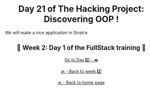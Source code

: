 <h1 align="center">Day 21 of The Hacking Project: Discovering OOP !</h1>

We will make a nice application in Sinatra

<h2 align="center">🎉 Week 2: Day 1 of the FullStack training 🎉</h2>

<div align="center">
  
  [Go to Day 2️⃣ - ➡️](https://github.com/BenjaminCharmes/THP_FullStack/tree/main/Week_2/Day_2)

</div>

<div align="center">

  [🔙 - Back to week 2️⃣](https://github.com/BenjaminCharmes/THP_FullStack/tree/main/Week_2)

  [🔙 - Back to home page](https://github.com/BenjaminCharmes/THP_FullStack)

</div>
